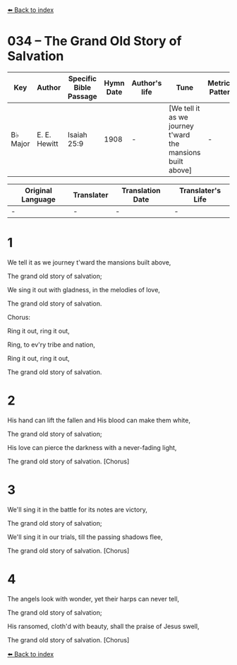 [⬅️ Back to index](../README.md)

# 034 – The Grand Old Story of Salvation

Key | Author   | Specific Bible Passage     |Hymn Date |Author's life |Tune |Metrical Pattern   |Composer/Source
-- | --------- | ---------------------------|----------|--------------|-----|-------------------|-------------  
B♭ Major |E. E. Hewitt |Isaiah 25:9 |1908 |- |[We tell it as we journey t'ward the mansions built above] |- |Wm. J. Kirkpatrick

Original Language | Translater | Translation Date   | Translater's Life  
----------------- | --------- | --------------------|-------------     
\- |- |- |-




# 1

We tell it as we journey t'ward the mansions built above,

The grand old story of salvation;

We sing it out with gladness, in the melodies of love,

The grand old story of salvation.



Chorus:

Ring it out, ring it out,

Ring, to ev'ry tribe and nation,

Ring it out, ring it out,

The grand old story of salvation.



# 2

His hand can lift the fallen and His blood can make them white,

The grand old story of salvation;

His love can pierce the darkness with a never-fading light,

The grand old story of salvation.  [Chorus]



# 3

We'll sing it in the battle for its notes are victory,

The grand old story of salvation;

We'll sing it in our trials, till the passing shadows flee,

The grand old story of salvation.  [Chorus]



# 4

The angels look with wonder, yet their harps can never tell,

The grand old story of salvation;

His ransomed, cloth'd with beauty, shall the praise of Jesus swell, 

The grand old story of salvation.  [Chorus]

[⬅️ Back to index](../README.md)
